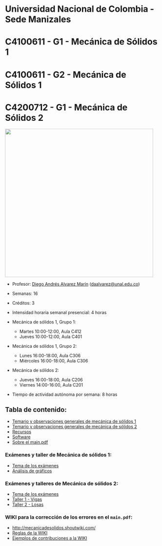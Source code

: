 # Universidad Nacional de Colombia - Sede Manizales
# C4100611 - G1 - Mecánica de Sólidos 1
# C4100611 - G2 - Mecánica de Sólidos 1
# C4200712 - G1 - Mecánica de Sólidos 2

<p float="left">
  <img src="varios/Galileo_vs_FEM.png" height="485" />
</p>

- Profesor: [Diego Andrés Alvarez Marín](https://sites.google.com/site/diegoandresalvarezmarin/alvarezCV_internet.pdf) (daalvarez@unal.edu.co)
- Semanas: 16
- Créditos: 3

- Intensidad horaria semanal presencial: 4 horas

- Mecánica de sólidos 1, Grupo 1:
  - Martes 10:00-12:00, Aula C412
  - Jueves 10:00-12:00, Aula C401
- Mecánica de sólidos 1, Grupo 2:
  - Lunes 16:00-18:00, Aula C306
  - Miércoles 16:00-18:00, Aula C306
- Mecánica de sólidos 2:
  - Jueves 16:00-18:00, Aula C206
  - Viernes 14:00-16:00, Aula C201

- Tiempo de actividad autónoma por semana: 8 horas

## Tabla de contenido:
- [Temario y observaciones generales de mecánica de sólidos 1](docs/01_-_temario_1.md)
- [Temario y observaciones generales de mecánica de sólidos 2](docs/01_-_temario_2.md)
- [Recursos](docs/02_-_recursos.md)
- [Software](docs/03_-_software.md)
- [Sobre el main.pdf](docs/04_-_main_pdf.md)

### Exámenes y taller de Mecánica de sólidos 1:
  * [Tema de los exámenes](docs/05e_-_Examenes_Sol1.md)
  * [Análisis de gráficos](talleres/solidos1/interpretacion_graficos_2021b.md)

### Exámenes y talleres de Mecánica de sólidos 2:
  * [Tema de los exámenes](docs/05e_-_Examenes_Sol2.md)
  * [Taller 1 - Vigas](talleres/solidos2/vigas_EB_T.md)
  * [Taller 2 - Losas](talleres/solidos2/losas_KL_M.md)

### WIKI para la corrección de los errores en el `main.pdf`: 
  * http://mecanicadesolidos.shoutwiki.com/
  * [Reglas de la WIKI](docs/WIKI_Condiciones.md)
  * [Ejemplos de contribuciones a la WIKI](docs/WIKI_Ejemplos.md)  
